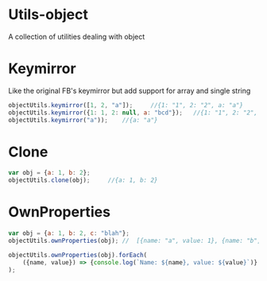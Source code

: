 # Utils-object
A collection of utilities dealing with object

# Keymirror
Like the original FB's keymirror but add support for array and single string

```javascript
objectUtils.keymirror([1, 2, "a"]);     //{1: "1", 2: "2", a: "a"}
objectUtils.keymirror({1: 1, 2: null, a: "bcd"});   //{1: "1", 2: "2", a: "a"}
objectUtils.keymirror("a"));    //{a: "a"}
```

# Clone
```javascript
var obj = {a: 1, b: 2};
objectUtils.clone(obj);     //{a: 1, b: 2}
```
# OwnProperties
```javascript
var obj = {a: 1, b: 2, c: "blah"};
objectUtils.ownProperties(obj); //  [{name: "a", value: 1}, {name: "b", value: 2}, {name: "c", value: "blah"}]

objectUtils.ownProperties(obj).forEach(
    ({name, value}) => {console.log(`Name: ${name}, value: ${value}`)}  //object destructuring is helpful here
);
```